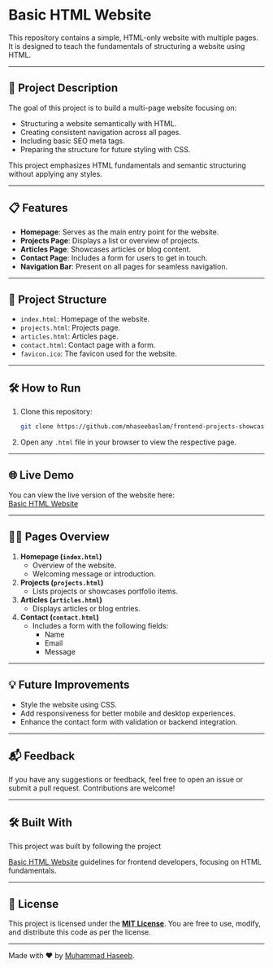 # Basic HTML Website

This repository contains a simple, HTML-only website with multiple pages. It is designed to teach the fundamentals of structuring a website using HTML.

---

## 🚀 Project Description

The goal of this project is to build a multi-page website focusing on:

- Structuring a website semantically with HTML.
- Creating consistent navigation across all pages.
- Including basic SEO meta tags.
- Preparing the structure for future styling with CSS.

This project emphasizes HTML fundamentals and semantic structuring without applying any styles.

---

## 📋 Features

- **Homepage**: Serves as the main entry point for the website.
- **Projects Page**: Displays a list or overview of projects.
- **Articles Page**: Showcases articles or blog content.
- **Contact Page**: Includes a form for users to get in touch.
- **Navigation Bar**: Present on all pages for seamless navigation.

---

## 📂 Project Structure

- `index.html`: Homepage of the website.
- `projects.html`: Projects page.
- `articles.html`: Articles page.
- `contact.html`: Contact page with a form.
- `favicon.ico`: The favicon used for the website.

---

## 🛠️ How to Run

1. Clone this repository:
   ```bash
   git clone https://github.com/mhaseebaslam/frontend-projects-showcase/tree/main/projects/beginner-level/html/basic-html-website.git
   ```
2. Open any `.html` file in your browser to view the respective page.

---

## 🌐 Live Demo
You can view the live version of the website here:  
[Basic HTML Website](https://mhaseebaslam.github.io/frontend-projects-showcase/projects/beginner-level/html/basic-html-website/)

---

## 🧑‍💻 Pages Overview

1. **Homepage (`index.html`)**
   - Overview of the website.
   - Welcoming message or introduction.
2. **Projects (`projects.html`)**
   - Lists projects or showcases portfolio items.
3. **Articles (`articles.html`)**
   - Displays articles or blog entries.
4. **Contact (`contact.html`)**
   - Includes a form with the following fields:
     - Name
     - Email
     - Message

---

## 💡 Future Improvements

- Style the website using CSS.
- Add responsiveness for better mobile and desktop experiences.
- Enhance the contact form with validation or backend integration.

---

## 📬 Feedback

If you have any suggestions or feedback, feel free to open an issue or submit a pull request. Contributions are welcome!

---

## 🛠️ Built With

This project was built by following the project 

[Basic HTML Website](https://roadmap.sh/projects/basic-html-website) guidelines for frontend developers, focusing on HTML fundamentals.

---

## 📄 License

This project is licensed under the **[MIT License](https://opensource.org/license/mit)**. You are free to use, modify, and distribute this code as per the license.

---

Made with ❤️ by [Muhammad Haseeb](https://github.com/mhaseebaslam).
